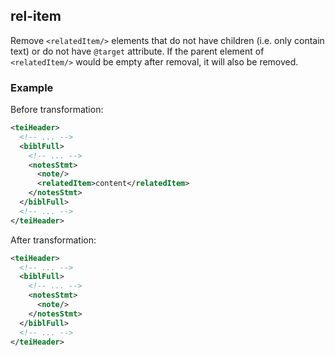 ## rel-item
Remove ```<relatedItem/>``` elements that do not have children (i.e. only contain text) or do not have ```@target``` attribute. If the parent element of ```<relatedItem/>``` would be empty after removal, it will also be removed.

### Example
Before transformation:
```xml
<teiHeader>
  <!-- ... -->
  <biblFull>
    <!-- ... -->
    <notesStmt>
      <note/>
      <relatedItem>content</relatedItem>
    </notesStmt>
  </biblFull>
  <!-- ... -->
</teiHeader>
```

After transformation:
```xml
<teiHeader>
  <!-- ... -->
  <biblFull>
    <!-- ... -->
    <notesStmt>
      <note/>
    </notesStmt>
  </biblFull>
  <!-- ... -->
</teiHeader>
```
